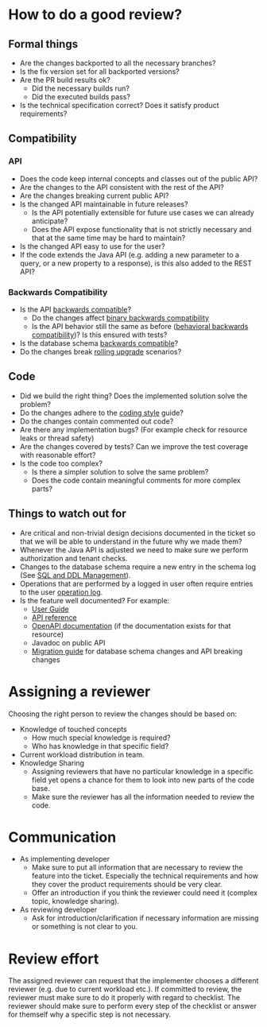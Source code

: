 # How to do a good review?

## Formal things

* Are the changes backported to all the necessary branches?
* Is the fix version set for all backported versions?
* Are the PR build results ok?
  * Did the necessary builds run?
  * Did the executed builds pass?
* Is the technical specification correct? Does it satisfy product requirements?

## Compatibility

### API
* Does the code keep internal concepts and classes out of the public API?
* Are the changes to the API consistent with the rest of the API?
* Are the changes breaking current public API?
* Is the changed API maintainable in future releases? 
  * Is the API potentially extensible for future use cases we can already anticipate? 
  * Does the API expose functionality that is not strictly necessary and that at the same time may be hard to maintain?
* Is the changed API easy to use for the user?
* If the code extends the Java API (e.g. adding a new parameter to a query, or a new property to a response), is this also added to the REST API?

### Backwards Compatibility
* Is the API [backwards compatible](https://github.com/camunda/camunda-bpm-dev-docs/blob/master/development/Backwards-Compatibility.md)?
  * Do the changes affect [binary backwards compatibility](https://github.com/camunda/camunda-bpm-dev-docs/blob/master/development/Backwards-Compatibility.md#binary-backwards-compatibility)
  * Is the API behavior still the same as before ([behavioral backwards compatibility](https://github.com/camunda/camunda-bpm-dev-docs/blob/master/development/Backwards-Compatibility.md#behavioral-backwards-compatibility))? Is this ensured with tests?
* Is the database schema [backwards compatible](https://github.com/camunda/camunda-bpm-dev-docs/blob/master/development/Backwards-Compatibility.md#database-schema-backwards-compatibility)?
* Do the changes break [rolling upgrade](https://github.com/camunda/camunda-bpm-dev-docs/blob/master/concepts/Rolling-Upgrade.md) scenarios?

## Code
* Did we build the right thing? Does the implemented solution solve the problem?
* Do the changes adhere to the [coding style](https://github.com/camunda/camunda-bpm-dev-docs/blob/master/development/Coding-Style-Java.md) guide?
* Do the changes contain commented out code?
* Are there any implementation bugs? (For example check for resource leaks or thread safety)
* Are the changes covered by tests? Can we improve the test coverage with reasonable effort?
* Is the code too complex?
  * Is there a simpler solution to solve the same problem?
  * Does the code contain meaningful comments for more complex parts?

## Things to watch out for
* Are critical and non-trivial design decisions documented in the ticket so that we will be able to understand in the future why we made them?
* Whenever the Java API is adjusted we need to make sure we perform authorization and tenant checks.
* Changes to the database schema require a new entry in the schema log (See [SQL and DDL Management](https://github.com/camunda/camunda-bpm-dev-docs/blob/master/development/SQL-and-DDL-Management.md)).
* Operations that are performed by a logged in user often require entries to the user [operation log](https://docs.camunda.org/manual/latest/user-guide/process-engine/history/#glossary-of-operations-logged-in-the-user-operation-log).
* Is the feature well documented? For example:
  * [User Guide](https://docs.camunda.org/manual/latest/user-guide/)
  * [API reference](https://docs.camunda.org/manual/latest/reference/rest/)
  * [OpenAPI documentation](https://github.com/camunda/camunda-bpm-platform/tree/master/engine-rest/engine-rest-openapi) (if the documentation exists for that resource)
  * Javadoc on public API
  * [Migration guide](https://docs.camunda.org/manual/latest/update/minor/) for database schema changes and API breaking changes

# Assigning a reviewer

Choosing the right person to review the changes should be based on:
* Knowledge of touched concepts
  * How much special knowledge is required?
  * Who has knowledge in that specific field?
* Current workload distribution in team.
* Knowledge Sharing
  * Assigning reviewers that have no particular knowledge in a specific field yet opens a chance for them to look into new parts of the code base.
  * Make sure the reviewer has all the information needed to review the code.

# Communication

* As implementing developer
  * Make sure to put all information that are necessary to review the feature into the ticket. Especially the technical requirements and how they cover the product requirements should be very clear.
  * Offer an introduction if you think the reviewer could need it (complex topic, knowledge sharing).
* As reviewing developer
  * Ask for introduction/clarification if necessary information are missing or something is not clear to you.

# Review effort

The assigned reviewer can request that the implementer chooses a different reviewer (e.g. due to current workload etc.).
If committed to review, the reviewer must make sure to do it properly with regard to checklist.
The reviewer should make sure to perform every step of the checklist or answer for themself why a specific step is not necessary.
